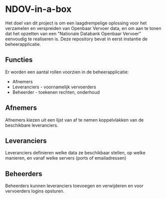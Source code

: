 NDOV-in-a-box
=============

Het doel van dit project is om een laagdrempelige oplossing voor het verzamelen en verspreiden van Openbaar Vervoer data, en om aan te tonen dat het opzetten van een "Nationale Databank Openbaar Vervoer" eenvoudig te realiseren is.
Deze repository bevat in eerst instantie de beheerapplicatie.

Functies
--------
Er worden een aantal rollen voorzien in de beheerapplicatie:
* Afnemers
* Leveranciers - voornamelijk vervoerders
* Beheerder - toekenen rechten, onderhoud

Afnemers
--------
Afnemers kiezen uit een lijst van af te nemen koppelvlakken van de beschikbare leveranciers. 

Leveranciers
------------
Leveranciers definieren welke data ze beschikbaar stellen, op welke manieren, en vanaf welke servers (ports of emailadressen)

Beheerders
----------
Beheerders kunnen leveranciers toevoegen en verwijderen en voor vervoerders logins opsturen.